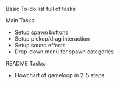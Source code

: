Basic To-do list full of tasks

Main Tasks:
- Setup spawn buttons
- Setup pickup/drag interaction
- Setup sound effects
- Drop-down menu for spawn categories 

README Tasks:
- Flowchart of gameloop in 2-5 steps